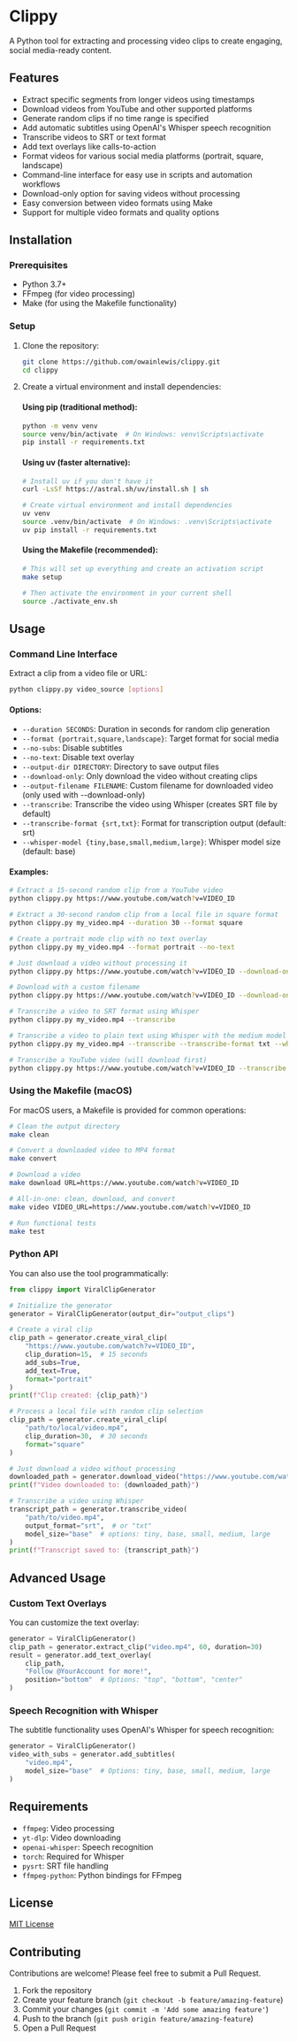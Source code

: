 # Clippy

A Python tool for extracting and processing video clips to create engaging, social media-ready content.

## Features

- Extract specific segments from longer videos using timestamps
- Download videos from YouTube and other supported platforms
- Generate random clips if no time range is specified
- Add automatic subtitles using OpenAI's Whisper speech recognition
- Transcribe videos to SRT or text format
- Add text overlays like calls-to-action
- Format videos for various social media platforms (portrait, square, landscape)
- Command-line interface for easy use in scripts and automation workflows
- Download-only option for saving videos without processing
- Easy conversion between video formats using Make
- Support for multiple video formats and quality options

## Installation

### Prerequisites

- Python 3.7+
- FFmpeg (for video processing)
- Make (for using the Makefile functionality)

### Setup

1. Clone the repository:
   ```bash
   git clone https://github.com/owainlewis/clippy.git
   cd clippy
   ```

2. Create a virtual environment and install dependencies:

   #### Using pip (traditional method):
   ```bash
   python -m venv venv
   source venv/bin/activate  # On Windows: venv\Scripts\activate
   pip install -r requirements.txt
   ```

   #### Using uv (faster alternative):
   ```bash
   # Install uv if you don't have it
   curl -LsSf https://astral.sh/uv/install.sh | sh

   # Create virtual environment and install dependencies
   uv venv
   source .venv/bin/activate  # On Windows: .venv\Scripts\activate
   uv pip install -r requirements.txt
   ```

   #### Using the Makefile (recommended):
   ```bash
   # This will set up everything and create an activation script
   make setup
   
   # Then activate the environment in your current shell
   source ./activate_env.sh
   ```

## Usage

### Command Line Interface

Extract a clip from a video file or URL:

```bash
python clippy.py video_source [options]
```

#### Options:

- `--duration SECONDS`: Duration in seconds for random clip generation
- `--format {portrait,square,landscape}`: Target format for social media
- `--no-subs`: Disable subtitles
- `--no-text`: Disable text overlay
- `--output-dir DIRECTORY`: Directory to save output files
- `--download-only`: Only download the video without creating clips
- `--output-filename FILENAME`: Custom filename for downloaded video (only used with --download-only)
- `--transcribe`: Transcribe the video using Whisper (creates SRT file by default)
- `--transcribe-format {srt,txt}`: Format for transcription output (default: srt)
- `--whisper-model {tiny,base,small,medium,large}`: Whisper model size (default: base)

#### Examples:

```bash
# Extract a 15-second random clip from a YouTube video
python clippy.py https://www.youtube.com/watch?v=VIDEO_ID

# Extract a 30-second random clip from a local file in square format
python clippy.py my_video.mp4 --duration 30 --format square

# Create a portrait mode clip with no text overlay
python clippy.py my_video.mp4 --format portrait --no-text

# Just download a video without processing it
python clippy.py https://www.youtube.com/watch?v=VIDEO_ID --download-only

# Download with a custom filename
python clippy.py https://www.youtube.com/watch?v=VIDEO_ID --download-only --output-filename="my_video.mp4"

# Transcribe a video to SRT format using Whisper
python clippy.py my_video.mp4 --transcribe

# Transcribe a video to plain text using Whisper with the medium model
python clippy.py my_video.mp4 --transcribe --transcribe-format txt --whisper-model medium

# Transcribe a YouTube video (will download first)
python clippy.py https://www.youtube.com/watch?v=VIDEO_ID --transcribe
```

### Using the Makefile (macOS)

For macOS users, a Makefile is provided for common operations:

```bash
# Clean the output directory
make clean

# Convert a downloaded video to MP4 format
make convert

# Download a video
make download URL=https://www.youtube.com/watch?v=VIDEO_ID

# All-in-one: clean, download, and convert
make video VIDEO_URL=https://www.youtube.com/watch?v=VIDEO_ID

# Run functional tests
make test
```

### Python API

You can also use the tool programmatically:

```python
from clippy import ViralClipGenerator

# Initialize the generator
generator = ViralClipGenerator(output_dir="output_clips")

# Create a viral clip
clip_path = generator.create_viral_clip(
    "https://www.youtube.com/watch?v=VIDEO_ID",
    clip_duration=15,  # 15 seconds
    add_subs=True,
    add_text=True,
    format="portrait"
)
print(f"Clip created: {clip_path}")

# Process a local file with random clip selection
clip_path = generator.create_viral_clip(
    "path/to/local/video.mp4",
    clip_duration=30,  # 30 seconds
    format="square"
)

# Just download a video without processing
downloaded_path = generator.download_video("https://www.youtube.com/watch?v=VIDEO_ID")
print(f"Video downloaded to: {downloaded_path}")

# Transcribe a video using Whisper
transcript_path = generator.transcribe_video(
    "path/to/video.mp4",
    output_format="srt",  # or "txt"
    model_size="base"  # options: tiny, base, small, medium, large
)
print(f"Transcript saved to: {transcript_path}")
```

## Advanced Usage

### Custom Text Overlays

You can customize the text overlay:

```python
generator = ViralClipGenerator()
clip_path = generator.extract_clip("video.mp4", 60, duration=30)
result = generator.add_text_overlay(
    clip_path,
    "Follow @YourAccount for more!",
    position="bottom"  # Options: "top", "bottom", "center"
)
```

### Speech Recognition with Whisper

The subtitle functionality uses OpenAI's Whisper for speech recognition:

```python
generator = ViralClipGenerator()
video_with_subs = generator.add_subtitles(
    "video.mp4",
    model_size="base"  # Options: tiny, base, small, medium, large
)
```

## Requirements

- `ffmpeg`: Video processing
- `yt-dlp`: Video downloading
- `openai-whisper`: Speech recognition
- `torch`: Required for Whisper
- `pysrt`: SRT file handling
- `ffmpeg-python`: Python bindings for FFmpeg

## License

[MIT License](LICENSE)

## Contributing

Contributions are welcome! Please feel free to submit a Pull Request.

1. Fork the repository
2. Create your feature branch (`git checkout -b feature/amazing-feature`)
3. Commit your changes (`git commit -m 'Add some amazing feature'`)
4. Push to the branch (`git push origin feature/amazing-feature`)
5. Open a Pull Request